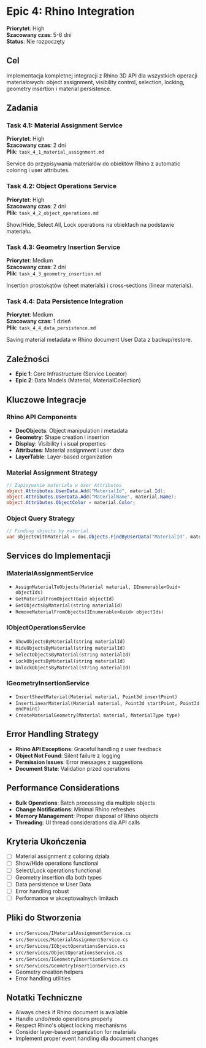 # Epic 4: Rhino Integration

**Priorytet**: High  
**Szacowany czas**: 5-6 dni  
**Status**: Nie rozpoczęty

## Cel
Implementacja kompletnej integracji z Rhino 3D API dla wszystkich operacji materiałowych: object assignment, visibility control, selection, locking, geometry insertion i material persistence.

## Zadania

### Task 4.1: Material Assignment Service
**Priorytet**: High  
**Szacowany czas**: 2 dni  
**Plik**: `task_4_1_material_assignment.md`

Service do przypisywania materiałów do obiektów Rhino z automatic coloring i user attributes.

### Task 4.2: Object Operations Service  
**Priorytet**: High  
**Szacowany czas**: 2 dni  
**Plik**: `task_4_2_object_operations.md`

Show/Hide, Select All, Lock operations na obiektach na podstawie materiału.

### Task 4.3: Geometry Insertion Service
**Priorytet**: Medium  
**Szacowany czas**: 2 dni  
**Plik**: `task_4_3_geometry_insertion.md`

Insertion prostokątów (sheet materials) i cross-sections (linear materials).

### Task 4.4: Data Persistence Integration
**Priorytet**: Medium  
**Szacowany czas**: 1 dzień  
**Plik**: `task_4_4_data_persistence.md`

Saving material metadata w Rhino document User Data z backup/restore.

## Zależności
- **Epic 1**: Core Infrastructure (Service Locator)
- **Epic 2**: Data Models (Material, MaterialCollection)

## Kluczowe Integracje

### Rhino API Components
- **DocObjects**: Object manipulation i metadata
- **Geometry**: Shape creation i insertion  
- **Display**: Visibility i visual properties
- **Attributes**: Material assignment i user data
- **LayerTable**: Layer-based organization

### Material Assignment Strategy
```csharp
// Zapisywanie materiału w User Attributes
object.Attributes.UserData.Add("MaterialId", material.Id);
object.Attributes.UserData.Add("MaterialName", material.Name);
object.Attributes.ObjectColor = material.Color;
```

### Object Query Strategy
```csharp
// Finding objects by material
var objectsWithMaterial = doc.Objects.FindByUserData("MaterialId", materialId);
```

## Services do Implementacji

### IMaterialAssignmentService
- `AssignMaterialToObjects(Material material, IEnumerable<Guid> objectIds)`
- `GetMaterialFromObject(Guid objectId)`
- `GetObjectsByMaterial(string materialId)`
- `RemoveMaterialFromObjects(IEnumerable<Guid> objectIds)`

### IObjectOperationsService  
- `ShowObjectsByMaterial(string materialId)`
- `HideObjectsByMaterial(string materialId)`
- `SelectObjectsByMaterial(string materialId)`
- `LockObjectsByMaterial(string materialId)`
- `UnlockObjectsByMaterial(string materialId)`

### IGeometryInsertionService
- `InsertSheetMaterial(Material material, Point3d insertPoint)`
- `InsertLinearMaterial(Material material, Point3d startPoint, Point3d endPoint)`
- `CreateMaterialGeometry(Material material, MaterialType type)`

## Error Handling Strategy
- **Rhino API Exceptions**: Graceful handling z user feedback
- **Object Not Found**: Silent failure z logging
- **Permission Issues**: Error messages z suggestions
- **Document State**: Validation przed operations

## Performance Considerations
- **Bulk Operations**: Batch processing dla multiple objects
- **Change Notifications**: Minimal Rhino refreshes
- **Memory Management**: Proper disposal of Rhino objects
- **Threading**: UI thread considerations dla API calls

## Kryteria Ukończenia
- [ ] Material assignment z coloring działa
- [ ] Show/Hide operations functional
- [ ] Select/Lock operations functional  
- [ ] Geometry insertion dla both types
- [ ] Data persistence w User Data
- [ ] Error handling robust
- [ ] Performance w akceptowalnych limitach

## Pliki do Stworzenia
- `src/Services/IMaterialAssignmentService.cs`
- `src/Services/MaterialAssignmentService.cs`
- `src/Services/IObjectOperationsService.cs`
- `src/Services/ObjectOperationsService.cs`
- `src/Services/IGeometryInsertionService.cs`
- `src/Services/GeometryInsertionService.cs`
- Geometry creation helpers
- Error handling utilities

## Notatki Techniczne
- Always check if Rhino document is available
- Handle undo/redo operations properly
- Respect Rhino's object locking mechanisms
- Consider layer-based organization for materials
- Implement proper event handling dla document changes 